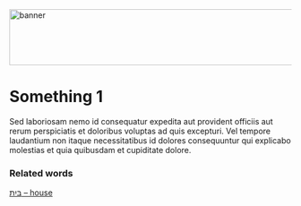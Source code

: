 <img src="../../img/banner.png" alt="banner" width="800" height="100"> 

# **Something 1**

Sed laboriosam nemo id consequatur expedita aut provident officiis aut rerum perspiciatis et doloribus voluptas ad quis excepturi. Vel tempore laudantium non itaque necessitatibus id dolores consequuntur qui explicabo molestias et quia quibusdam et cupiditate dolore. 

### Related words
[בַּיִת – house](../words/house.md)
